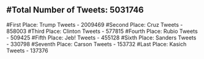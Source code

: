 #Total Number of Tweets: 5031746 
---
#First Place: Trump Tweets - 2009469
#Second Place: Cruz Tweets - 858003
#Third Place: Clinton Tweets - 577815
#Fourth Place: Rubio Tweets - 509425
#Fifth Place: Jeb! Tweets - 455128
#Sixth Place: Sanders Tweets - 330798
#Seventh Place: Carson Tweets - 153732
#Last Place: Kasich Tweets - 137376
